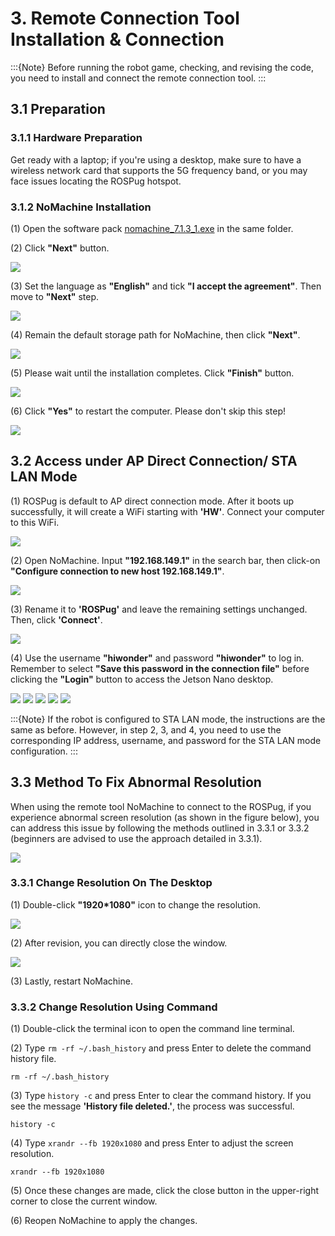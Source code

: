 # 3. Remote Connection Tool Installation & Connection

:::{Note}
Before running the robot game, checking, and revising the code, you need to install and connect the remote connection tool.
:::

## 3.1 Preparation

### 3.1.1 Hardware Preparation

Get ready with a laptop; if you're using a desktop, make sure to have a wireless network card that supports the 5G frequency band, or you may face issues locating the ROSPug hotspot.

### 3.1.2 NoMachine Installation

(1) Open the software pack [nomachine_7.1.3_1.exe](Appendix.md) in the same folder.

(2) Click **"Next"** button.

<img src="../_static/media/chapter_3/section_1/media/image2.png" class="common_img" />

(3) Set the language as **"English"** and tick **"I accept the agreement"**. Then move to **"Next"** step.

<img src="../_static/media/chapter_3/section_1/media/image3.png" class="common_img" />

(4) Remain the default storage path for NoMachine, then click **"Next"**.

<img src="../_static/media/chapter_3/section_1/media/image4.png" class="common_img" />

(5) Please wait until the installation completes. Click **"Finish"** button.

<img src="../_static/media/chapter_3/section_1/media/image5.png" class="common_img" />

(6) Click **"Yes"** to restart the computer. Please don't skip this step!

<img src="../_static/media/chapter_3/section_1/media/image6.png" class="common_img" />

## 3.2 Access under AP Direct Connection/ STA LAN Mode

(1) ROSPug is default to AP direct connection mode. After it boots up successfully, it will create a WiFi starting with **'HW'**. Connect your computer to this WiFi.

<img src="../_static/media/chapter_3/section_1/media/image7.png" class="common_img" />

(2) Open NoMachine. Input **"192.168.149.1"** in the search bar, then click-on **"Configure connection to new host 192.168.149.1"**.

<img src="../_static/media/chapter_3/section_1/media/image8.png" class="common_img" />

(3) Rename it to **'ROSPug'** and leave the remaining settings unchanged. Then, click **'Connect'**.

<img src="../_static/media/chapter_3/section_1/media/image9.png" class="common_img" />

(4) Use the username **"hiwonder"** and password **"hiwonder"** to log in. Remember to select **"Save this password in the connection file"** before clicking the **"Login"** button to access the Jetson Nano desktop.

<img src="../_static/media/chapter_3/section_1/media/image10.png" class="common_img" />

<img src="../_static/media/chapter_3/section_1/media/image11.png" class="common_img" />

<img src="../_static/media/chapter_3/section_1/media/image12.png" class="common_img" />

<img src="../_static/media/chapter_3/section_1/media/image13.png" class="common_img" />

<img src="../_static/media/chapter_3/section_1/media/image14.png" class="common_img" />

:::{Note}
If the robot is configured to STA LAN mode, the instructions are the same as before. However, in step 2, 3, and 4, you need to use the corresponding IP address, username, and password for the STA LAN mode configuration.
:::

## 3.3 Method To Fix Abnormal Resolution

When using the remote tool NoMachine to connect to the ROSPug, if you experience abnormal screen resolution (as shown in the figure below), you can address this issue by following the methods outlined in 3.3.1 or 3.3.2 (beginners are advised to use the approach detailed in 3.3.1).

<img src="../_static/media/chapter_3/section_1/media/image15.png" class="common_img" />

### 3.3.1 Change Resolution On The Desktop

(1) Double-click **"1920\*1080"** icon to change the resolution.

<img src="../_static/media/chapter_3/section_1/media/image16.png" class="common_img" />

(2) After revision, you can directly close the window.

<img src="../_static/media/chapter_3/section_1/media/image17.png" class="common_img" />

(3) Lastly, restart NoMachine.

### 3.3.2 Change Resolution Using Command

(1) Double-click the terminal icon to open the command line terminal.

(2) Type `rm -rf ~/.bash_history` and press Enter to delete the command history file.
```
rm -rf ~/.bash_history
```

(3) Type `history -c` and press Enter to clear the command history. If you see the message **'History file deleted.'**, the process was successful.
```
history -c
```

(4) Type `xrandr --fb 1920x1080` and press Enter to adjust the screen resolution.
```
xrandr --fb 1920x1080
```

(5) Once these changes are made, click the close button in the upper-right corner to close the current window.

(6) Reopen NoMachine to apply the changes.